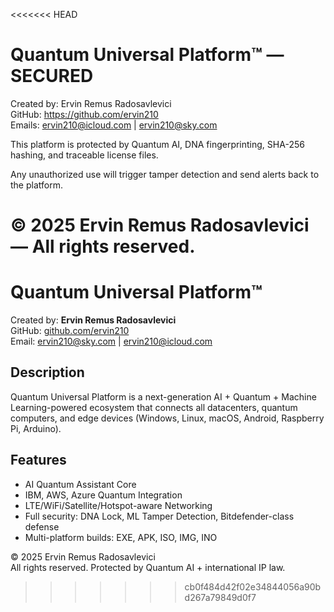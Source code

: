 
<<<<<<< HEAD
# Quantum Universal Platform™ — SECURED

Created by: Ervin Remus Radosavlevici  
GitHub: https://github.com/ervin210  
Emails: ervin210@icloud.com | ervin210@sky.com

This platform is protected by Quantum AI, DNA fingerprinting, SHA-256 hashing, and traceable license files.

Any unauthorized use will trigger tamper detection and send alerts back to the platform.

© 2025 Ervin Remus Radosavlevici — All rights reserved.
=======
# Quantum Universal Platform™

Created by: **Ervin Remus Radosavlevici**  
GitHub: [github.com/ervin210](https://github.com/ervin210)  
Email: ervin210@sky.com | ervin210@icloud.com

## Description
Quantum Universal Platform is a next-generation AI + Quantum + Machine Learning-powered ecosystem that connects all datacenters, quantum computers, and edge devices (Windows, Linux, macOS, Android, Raspberry Pi, Arduino).

## Features
- AI Quantum Assistant Core
- IBM, AWS, Azure Quantum Integration
- LTE/WiFi/Satellite/Hotspot-aware Networking
- Full security: DNA Lock, ML Tamper Detection, Bitdefender-class defense
- Multi-platform builds: EXE, APK, ISO, IMG, INO

© 2025 Ervin Remus Radosavlevici  
All rights reserved. Protected by Quantum AI + international IP law.
>>>>>>> cb0f484d42f02e34844056a90bd267a79849d0f7

